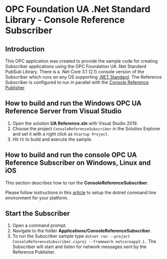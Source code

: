 
# OPC Foundation UA .Net Standard Library - Console Reference Subscriber

## Introduction
This OPC application was created to provide the sample code for creating Subscriber applications using the OPC Foundation UA .Net Standard PubSub Library. There is a .Net Core 3.1 (2.1) console version of the Subscriber which runs on any OS supporting [.NET Standard](https://docs.microsoft.com/en-us/dotnet/articles/standard).
The Reference Subscriber is configured to run in parallel with the [Console Reference Publisher](../ConsoleReferencePublisher/README.md)

## How to build and run the Windows OPC UA Reference Server from Visual Studio
1. Open the solution **UA Reference.sln** with Visual Studio 2019.
2. Choose the project `ConsoleReferenceSubscriber` in the Solution Explorer and set it with a right click as `Startup Project`.
3. Hit `F5` to build and execute the sample.

## How to build and run the console OPC UA Reference Subscriber on Windows, Linux and iOS
This section describes how to run the **ConsoleReferenceSubscriber**.

Please follow instructions in this [article](https://aka.ms/dotnetcoregs) to setup the dotnet command line environment for your platform. 

## Start the Subscriber
1. Open a command prompt.
2. Navigate to the folder **Applications/ConsoleReferenceSubscriber**.
3. To run the Subscriber sample type `dotnet run --project ConsoleReferenceSubscriber.csproj --framework netcoreapp3.1.` 
The Subscriber will start and listen for network messages sent by the Reference Publisher. 
